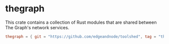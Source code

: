 # thegraph

This crate contains a collection of Rust modules that are shared between The Graph's network services.

```toml
thegraph = { git = "https://github.com/edgeandnode/toolshed", tag = "thegraph-vX.Y.Z" }
```
